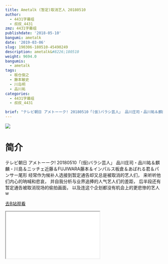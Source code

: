 ```yaml
---
title: Ametalk (暂定)取消艺人 20180510
author:
  - 4431字幕组
  - 叔叔_4431
zmz: 4431字幕组
publishdate: '2018-05-10'
bangumi: ametalk
date: '2019-03-06'
slug: 190306-180510-45490249
description: ametalk&#8226;180510
weight: 9694.0
bangumis:
  - ametalk
tags:
  - 板仓俊之
  - 藤本敏史
  - 川岛明
  - 品川祐
categories:
  - 4431字幕组
  - 叔叔_4431

brief: "テレビ朝日 アメトーーク! 20180510「(仮)バラシ芸人」 品川庄司・品川祐＆麒麟・川島＆ニッチェ近藤＆FUJIWARA藤本＆インパルス板倉＆あばれる君＆パンサー尾形 经常作为候补人选接到暂定通告却又总是被取消的艺人们， 来听听他们内心的呐喊和悲哀， 并自我分析与业界追捧的人气艺人们的差距， 后半段还有暂定通告被取消现场的偷拍画面， 以及连这个企划都没有机会上的更悲惨的艺人w"
---
```

![](https://i.imgur.com/3eHXaGC.jpg)
# 简介  
テレビ朝日 アメトーーク! 20180510「(仮)バラシ芸人」
品川庄司・品川祐＆麒麟・川島＆ニッチェ近藤＆FUJIWARA藤本＆インパルス板倉＆あばれる君＆パンサー尾形
经常作为候补人选接到暂定通告却又总是被取消的艺人们，
来听听他们内心的呐喊和悲哀，
并自我分析与业界追捧的人气艺人们的差距，
后半段还有暂定通告被取消现场的偷拍画面，
以及连这个企划都没有机会上的更悲惨的艺人w  

[去B站观看](https://www.bilibili.com/video/av45490249/)
<div class ="resp-container"><iframe class="testiframe" src="//player.bilibili.com/player.html?aid=45490249"", scrolling="no", allowfullscreen="true" > </iframe></div> 
